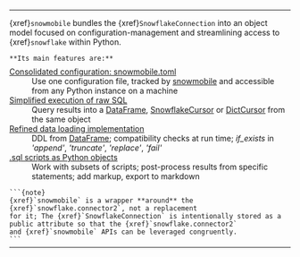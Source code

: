 ```{include} /badges.md
```

<hr class="sn-gray" style="margin-top: -0.7rem; margin-bottom: 0;">

{xref}`snowmobile` bundles the {xref}`SnowflakeConnection` into an object model 
focused on configuration-management and streamlining access to {xref}`snowflake` 
within Python.

```{div} hanging
**Its main features are:**
```
<style>
truncated {
    margin: 0 0.1rem 0.1rem 1.1rem;
}
</style>
<DL style="margin-top: -0.4em;">
<DT><span class="fa fa-check text-success mr-1"></span><a class="reference internal" href="usage/snowmobile_toml.html#snowmobile-toml"><span class="std std-doc">Consolidated configuration: snowmobile.toml</span></a>
    <dd class="truncated">Use one configuration file, tracked by <a class="reference external" href="https://pypi.org/project/snowmobile/">snowmobile</a> and accessible from any Python instance on a machine

<DT><span class="fa fa-check text-success mr-1"></span><a class="reference internal" href="usage/snowmobile.html#executing-raw-sql"><span class="std std-doc">Simplified execution of raw SQL</span></a>
    <dd class="truncated">Query results into a <a class="reference external" href="https://pandas.pydata.org/pandas-docs/stable/reference/api/pandas.DataFrame.html">DataFrame</a>, 
    <a class="reference external" href="https://docs.snowflake.com/en/user-guide/python-connector-api.html#cursor">SnowflakeCursor</a> or 
    <a class="reference external" href="https://docs.snowflake.com/en/user-guide/python-connector-api.html#cursor">DictCursor</a> from the same object

<DT><span class="fa fa-check text-success mr-1"></span><a class="reference internal" href="usage/table.html"><span class="std std-doc">Refined data loading implementation</span></a>
    <dd class="truncated">DDL from <a class="reference external" href="https://pandas.pydata.org/pandas-docs/stable/reference/api/pandas.DataFrame.html">DataFrame</a>;
    compatibility checks at run time; <i>if_exists</i> in <i>'append'</i>, <i>'truncate'</i>, <i>'replace'</i>, <i>'fail'</i>

<DT><span class="fa fa-check text-success mr-1"></span><a class="reference internal" href="usage/script.html#examples"><span class="std std-doc">.sql scripts as Python objects</span></a>
    <dd class="truncated">Work with subsets of scripts; post-process results from specific statements; add markup, export to markdown
</DL>

````{div} sn-indent-h-cell, sn-dedent-v-t-container
```{note}
{xref}`snowmobile` is a wrapper **around** the {xref}`snowflake.connector2`, not a replacement
for it; The {xref}`SnowflakeConnection` is intentionally stored as a public attribute so that the {xref}`snowflake.connector2` 
and {xref}`snowmobile` APIs can be leveraged congruently.
```
````

<hr class="sn-gray" style="margin-top: -0.5rem; margin-bottom: 1.5rem;">
